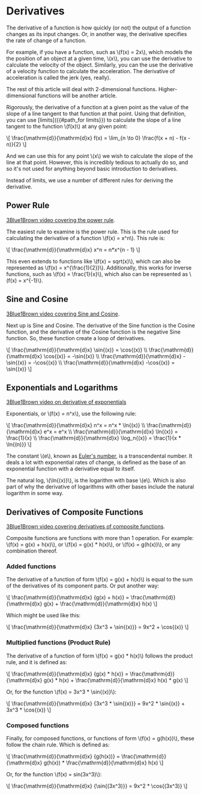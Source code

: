 # Derivatives

The derivative of a function is how quickly (or not) the output of a function changes as its input changes. Or, in another way, the derivative specifies the rate of change of a function.

For example, if you have a function, such as \\(f(x) = 2x\\), which models the the position of an object at a given time, \\(x\\), you can use the derivative to calculate the velocity of the object. Similarly, you can the use the derivative of a velocity function to calculate the acceleration. The derivative of acceleration is called the jerk (yes, really).

The rest of this article will deal with 2-dimensional functions. Higher-dimensional functions will be another article.

Rigorously, the derivative of a function at a given point as the value of the slope of a line tangent to that function at that point. Using that definition, you can use [limits]({{#path_for limits}}) to calculate the slope of a line tangent to the function \\(f(x)\\) at any given point:

\\[
\frac{\mathrm{d}}{\mathrm{d}x} f(x) = \lim_{n \to 0} \frac{f(x + n) - f(x - n)}{2}
\\]

And we can use this for any point \\(x\\) we wish to calculate the slope of the line at that point. However, this is incredibly tedious to actually do so, and so it's not used for anything beyond basic introduction to derivatives.

Instead of limits, we use a number of different rules for deriving the derivative.

## Power Rule

[3Blue1Brown video covering the power rule](https://www.youtube.com/watch?v=S0_qX4VJhMQ&list=PLZHQObOWTQDMsr9K-rj53DwVRMYO3t5Yr&index=3&t=414s).

The easiest rule to examine is the power rule. This is the rule used for calculating the derivative of a function \\(f(x) = x^n\\). This rule is:

\\[
\frac{\mathrm{d}}{\mathrm{d}x} x^n = n*x^{n - 1}
\\]

This even extends to functions like \\(f(x) = sqrt(x)\\), which can also be represented as \\(f(x) = x^{\frac{1}{2}}\\). Additionally, this works for inverse functions, such as \\(f(x) = \frac{1}{x}\\), which also can be represented as \\(f(x) = x^{-1}\\).

## Sine and Cosine

[3Blue1Brown video covering Sine and Cosine](https://www.youtube.com/watch?v=S0_qX4VJhMQ&list=PLZHQObOWTQDMsr9K-rj53DwVRMYO3t5Yr&index=3&t=756s).

Next up is Sine and Cosine. The derivative of the Sine function is the Cosine function, and the derivative of the Cosine function is the negative Sine function. So, these function create a loop of derivatives.

\\[
\frac{\mathrm{d}}{\mathrm{d}x} \sin{(x)} = \cos{(x)}
\\\\
\frac{\mathrm{d}}{\mathrm{d}x} \cos{(x)} = -\sin{(x)}
\\\\
\frac{\mathrm{d}}{\mathrm{d}x} -\sin{(x)} = -\cos{(x)}
\\\\
\frac{\mathrm{d}}{\mathrm{d}x} -\cos{(x)} = \sin{(x)}
\\]

## Exponentials and Logarithms

[3Blue1Brown video on derivative of exponentials](https://www.youtube.com/watch?v=m2MIpDrF7Es&list=PLZHQObOWTQDMsr9K-rj53DwVRMYO3t5Yr&index=5)

Exponentials, or \\(f(x) = n^x\\), use the following rule:

\\[
\frac{\mathrm{d}}{\mathrm{d}x} n^x = n^x * \ln{(x)}
\\\\
\frac{\mathrm{d}}{\mathrm{d}x} e^x = e^x
\\\\
\frac{\mathrm{d}}{\mathrm{d}x} \ln{(x)} = \frac{1}{x}
\\\\
\frac{\mathrm{d}}{\mathrm{d}x} \log_n{(x)} = \frac{1}{x * \ln{(n)}}
\\]

The constant \\(e\\), known as [Euler's number](https://en.wikipedia.org/wiki/E_(mathematical_constant)), is a transcendental number. It deals a lot with exponential rates of change, is defined as the base of an exponential function with a derivative equal to itself.

The natural log, \\(\ln\{(x)}\\), is the logarithm with base \\(e\\). Which is also part of why the derivative of logarithms with other bases include the natural logarithm in some way.

## Derivatives of Composite Functions

[3Blue1Brown video covering derivatives of composite functions](https://www.youtube.com/watch?v=YG15m2VwSjA&).

Composite functions are functions with more than 1 operation. For example: \\(f(x) = g(x) + h(x)\\), or \\(f(x) = g(x) * h(x)\\), or \\(f(x) = g(h(x))\\), or any combination thereof.

### Added functions

The derivative of a function of form \\(f(x) = g(x) + h(x)\\) is equal to the sum of the derivatives of its component parts. Or put another way:

\\[
\frac{\mathrm{d}}{\mathrm{d}x} {g(x) + h(x)} = \frac{\mathrm{d}}{\mathrm{d}x} g(x) + \frac{\mathrm{d}}{\mathrm{d}x} h(x)
\\]

Which might be used like this:

\\[
\frac{\mathrm{d}}{\mathrm{d}x} {3x^3 + \sin{(x)}} = 9x^2 + \cos{(x)}
\\]

### Multiplied functions (Product Rule)

The derivative of a function of form \\(f(x) = g(x) * h(x)\\) follows the product rule, and it is defined as:

\\[
\frac{\mathrm{d}}{\mathrm{d}x} {g(x) * h(x)} = \frac{\mathrm{d}}{\mathrm{d}x} g(x) * h(x) + \frac{\mathrm{d}}{\mathrm{d}x} h(x) * g(x)
\\]

Or, for the function \\(f(x) = 3x^3 * \sin{(x)}\\):

\\[
\frac{\mathrm{d}}{\mathrm{d}x} {3x^3 * \sin{(x)}} = 9x^2 * \sin{(x)} + 3x^3 * \cos{(x)}
\\]

### Composed functions

Finally, for composed functions, or functions of form \\(f(x) = g(h(x))\\), these follow the chain rule. Which is defined as:

\\[
\frac{\mathrm{d}}{\mathrm{d}x} {g(h(x))} = \frac{\mathrm{d}}{\mathrm{d}x} g(h(x)) * \frac{\mathrm{d}}{\mathrm{d}x} h(x)
\\]

Or, for the function \\(f(x) = sin(3x^3)\\):

\\[
\frac{\mathrm{d}}{\mathrm{d}x} {\sin{(3x^3)}} = 9x^2 * \cos{(3x^3)}
\\]
